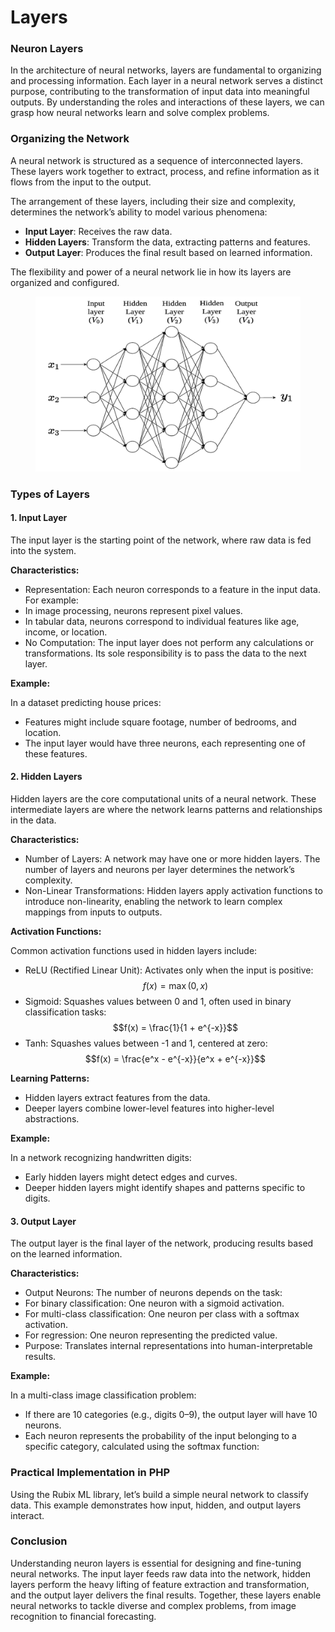 # Layers

### Neuron Layers

In the architecture of neural networks, layers are fundamental to organizing and processing information. Each layer in a neural network serves a distinct purpose, contributing to the transformation of input data into meaningful outputs. By understanding the roles and interactions of these layers, we can grasp how neural networks learn and solve complex problems.

### Organizing the Network

A neural network is structured as a sequence of interconnected layers. These layers work together to extract, process, and refine information as it flows from the input to the output.

The arrangement of these layers, including their size and complexity, determines the network’s ability to model various phenomena:

* **Input Layer**: Receives the raw data.
* **Hidden Layers**: Transform the data, extracting patterns and features.
* **Output Layer**: Produces the final result based on learned information.

The flexibility and power of a neural network lie in how its layers are organized and configured.

<div align="left"><figure><img src="../../../.gitbook/assets/image (149).png" alt="" width="563"><figcaption></figcaption></figure></div>

### Types of Layers

#### 1. Input Layer

The input layer is the starting point of the network, where raw data is fed into the system.

**Characteristics:**

* Representation: Each neuron corresponds to a feature in the input data. For example:
* In image processing, neurons represent pixel values.
* In tabular data, neurons correspond to individual features like age, income, or location.
* No Computation: The input layer does not perform any calculations or transformations. Its sole responsibility is to pass the data to the next layer.

**Example:**

In a dataset predicting house prices:

* Features might include square footage, number of bedrooms, and location.
* The input layer would have three neurons, each representing one of these features.

#### 2. Hidden Layers

Hidden layers are the core computational units of a neural network. These intermediate layers are where the network learns patterns and relationships in the data.

**Characteristics:**

* Number of Layers: A network may have one or more hidden layers. The number of layers and neurons per layer determines the network’s complexity.
* Non-Linear Transformations: Hidden layers apply activation functions to introduce non-linearity, enabling the network to learn complex mappings from inputs to outputs.

**Activation Functions:**

Common activation functions used in hidden layers include:

* ReLU (Rectified Linear Unit): Activates only when the input is positive:\
  $$f(x) = \max(0, x)$$
* Sigmoid: Squashes values between 0 and 1, often used in binary classification tasks: $$f(x) = \frac{1}{1 + e^{-x}}$$
* Tanh: Squashes values between -1 and 1, centered at zero:\
  $$f(x) = \frac{e^x - e^{-x}}{e^x + e^{-x}}$$

**Learning Patterns:**

* Hidden layers extract features from the data.
* Deeper layers combine lower-level features into higher-level abstractions.

**Example:**

In a network recognizing handwritten digits:

* Early hidden layers might detect edges and curves.
* Deeper hidden layers might identify shapes and patterns specific to digits.

#### 3. Output Layer

The output layer is the final layer of the network, producing results based on the learned information.

**Characteristics:**

* Output Neurons: The number of neurons depends on the task:
* For binary classification: One neuron with a sigmoid activation.
* For multi-class classification: One neuron per class with a softmax activation.
* For regression: One neuron representing the predicted value.
* Purpose: Translates internal representations into human-interpretable results.

**Example:**

In a multi-class image classification problem:

* If there are 10 categories (e.g., digits 0–9), the output layer will have 10 neurons.
* Each neuron represents the probability of the input belonging to a specific category, calculated using the softmax function:

### Practical Implementation in PHP

Using the Rubix ML library, let’s build a simple neural network to classify data. This example demonstrates how input, hidden, and output layers interact.

### Conclusion

Understanding neuron layers is essential for designing and fine-tuning neural networks. The input layer feeds raw data into the network, hidden layers perform the heavy lifting of feature extraction and transformation, and the output layer delivers the final results. Together, these layers enable neural networks to tackle diverse and complex problems, from image recognition to financial forecasting.
